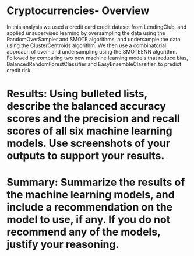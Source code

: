 # Cryptocurrencies- Overview

  In this analysis we used a credit card credit dataset from LendingClub, and applied unsupervised learning by oversampling the data using the RandomOverSampler and SMOTE algorithms, and undersample the data using the ClusterCentroids algorithm. We then use a combinatorial approach of over- and undersampling using the SMOTEENN algorithm. Followed by comparing two new machine learning models that reduce bias, BalancedRandomForestClassifier and EasyEnsembleClassifier, to predict credit risk. 


# Results: Using bulleted lists, describe the balanced accuracy scores and the precision and recall scores of all six machine learning models. Use screenshots of your outputs to support your results.

# Summary: Summarize the results of the machine learning models, and include a recommendation on the model to use, if any. If you do not recommend any of the models, justify your reasoning.

